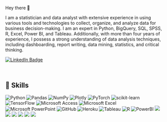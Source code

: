 Hey there 👋

I am a statistician and data analyst with extensive experience in using various tools and technologies to collect, organize, and analyze data for business decision-making. I am an expert in Python, BigQuery, SQL, SPSS, R, Excel, Power BI, and Tableau. Additionally, with more than four years of experience, I possess a strong understanding of data analysis techniques, including dashboarding, report writing, data mining, statistics, and critical thinking.

[![LinkedIn Badge](https://img.shields.io/badge/LinkedIn-Profile-informational?style=flat&logo=linkedin&logoColor=white&color=4AB197)](https://www.linkedin.com/in/ece-yavuzyilmaz-563542253/)


<br>



## 💼 Skills

![Python](https://img.shields.io/badge/python-3670A0?style=flat&logo=python&logoColor=white&color=4AB197)
![Pandas](https://img.shields.io/badge/pandas-%23150458.svg?style=flat&logo=pandas&logoColor=white&color=4AB197)
![NumPy](https://img.shields.io/badge/numpy-%23013243.svg?style=flat&logo=numpy&logoColor=white&color=white&color=4AB197)
![Plotly](https://img.shields.io/badge/Plotly-%233F4F75.svg?style=flat&logo=plotly&logoColor=white&color=4AB197)
![PyTorch](https://img.shields.io/badge/PyTorch-%23EE4C2C.svg?style=flat&logo=PyTorch&logoColor=white&color=4AB197)
![scikit-learn](https://img.shields.io/badge/scikit--learn-%23F7931E.svg?style=flat&logo=scikit-learn&logoColor=white&color=4AB197)
![TensorFlow](https://img.shields.io/badge/TensorFlow-%23FF6F00.svg?style=flat&logo=TensorFlow&logoColor=white&color=4AB197)
![Microsoft Access](https://img.shields.io/badge/Microsoft_Access-A4373A?style=flat&logo=microsoft-access&logoColor=white&color=4AB197)
![Microsoft Excel](https://img.shields.io/badge/Microsoft_Excel-217346?style=flat&logo=microsoft-excel&logoColor=white&color=4AB197)
![Microsoft PowerPoint](https://img.shields.io/badge/Microsoft_PowerPoint-B7472A?style=flat&logo=microsoft-powerpoint&logoColor=white&color=4AB197)
![GitHub](https://img.shields.io/badge/github-%23121011.svg?style=flat&logo=github&logoColor=white&color=4AB197)
![Heroku](https://img.shields.io/badge/heroku-%23430098.svg?style=flat&logo=heroku&logoColor=white&color=4AB197)
![Tableau](https://img.shields.io/badge/Tableau-E97627?style=flat&logo=Tableau&logoColor=white&color=4AB197)
![R](https://img.shields.io/badge/r-informational?style=flat&logo=r&logoColor=white&color=4AB197)
![PowerBI](https://img.shields.io/badge/PowerBI-informational?style=flat&logo=Power%20BI&logoColor=white&color=4AB197)
![](https://img.shields.io/badge/Code-JavaScript-informational?style=flat&logo=JavaScript&logoColor=white&color=4AB197)
![](https://img.shields.io/badge/Style-CSS-informational?style=flat&logo=css3&logoColor=white&color=4AB197)
![](https://img.shields.io/badge/Code-TypeScript-informational?style=flat&logo=TypeScript&logoColor=white&color=4AB197)
![](https://img.shields.io/badge/Code-SpringBoot-informational?style=flat&logo=Spring&logoColor=white&color=4AB197)
![](https://img.shields.io/badge/Code-CSharp-informational?style=flat&logo=c-sharp&logoColor=white&color=4AB197)
![](https://img.shields.io/badge/Code-MySQL-informational?style=flat&logo=MySQL&logoColor=white&color=4AB197)


<br>





